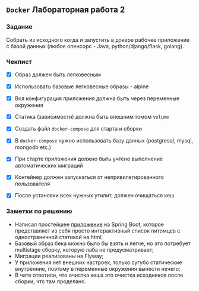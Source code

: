## `Docker` Лабораторная работа 2

### Задание

Собрать из исходного когда и запустить в докере рабочее приложение с базой данных (любое опенсорс - Java, python/django/flask, golang).


### Чеклист

- [x] Образ должен быть легковесным
- [x] Использовать базовые легковесные образы - alpine
- [x] Вся конфигурация приложения должна быть через переменные окружения
- [x] Статика (зависимости) должна быть внешним томом `volume`
- [x] Создать файл `docker-compose` для старта и сборки
- [x] В `docker-compose` нужно использовать базу данных (postgresql, mysql, mongodb etc.)
- [x] При старте приложения должно быть учтено выполнение автоматических миграций
- [x] Контейнер должен запускаться от непривилегированного пользователя
- [x] После установки всех нужных утилит, должен очищаться кеш


### Заметки по решению
- Написал простейшее [приложение](http://localhost/index.html) на Spring Boot, которое представляет из себя просто интерактивный список питомцев с одностраничной статикой на html;
- Базовый образ бека можно было бы взять и легче, но это потребует multistage сборку, которую лаба не предусматривает;
- Миграции реализованы на Flyway;
- У приложения нет внешних настроек, только сугубо статические внутренние, поэтому в переменные окружения вынести нечего;
- В чате ответили, что очистка кеша это очистка исходников после сборки, что там проделано.
